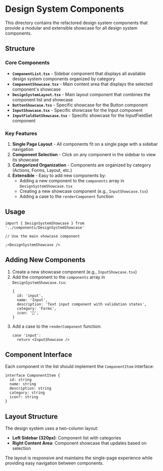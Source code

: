 # Design System Components

This directory contains the refactored design system components that provide a modular and extensible showcase for all design system components.

## Structure

### Core Components

- **`ComponentList.tsx`** - Sidebar component that displays all available design system components organized by category
- **`ComponentShowcase.tsx`** - Main content area that displays the selected component's showcase
- **`DesignSystemLayout.tsx`** - Main layout component that combines the component list and showcase
- **`ButtonShowcase.tsx`** - Specific showcase for the Button component
- **`InputShowcase.tsx`** - Specific showcase for the Input component
- **`InputFieldSetShowcase.tsx`** - Specific showcase for the InputFieldSet component

### Key Features

1. **Single Page Layout** - All components fit on a single page with a sidebar navigation
2. **Component Selection** - Click on any component in the sidebar to view its showcase
3. **Categorized Organization** - Components are organized by category (Actions, Forms, Layout, etc.)
4. **Extensible** - Easy to add new components by:
   - Adding a new component to the `components` array in `DesignSystemShowcase.tsx`
   - Creating a new showcase component (e.g., `InputShowcase.tsx`)
   - Adding a case to the `renderComponent` function

## Usage

```tsx
import { DesignSystemShowcase } from '../components/DesignSystemShowcase'

// Use the main showcase component

;<DesignSystemShowcase />
```

## Adding New Components

1. Create a new showcase component (e.g., `InputShowcase.tsx`)
2. Add the component to the `components` array in `DesignSystemShowcase.tsx`:
   ```tsx
   {
     id: 'input',
     name: 'Input',
     description: 'Text input component with validation states',
     category: 'Forms',
     icon: '📝',
   }
   ```
3. Add a case to the `renderComponent` function:
   ```tsx
   case 'input':
     return <InputShowcase />
   ```

## Component Interface

Each component in the list should implement the `ComponentItem` interface:

```tsx
interface ComponentItem {
  id: string
  name: string
  description: string
  category: string
  icon?: string
}
```

## Layout Structure

The design system uses a two-column layout:

- **Left Sidebar (320px)**: Component list with categories
- **Right Content Area**: Component showcase that updates based on selection

The layout is responsive and maintains the single-page experience while providing easy navigation between components.
